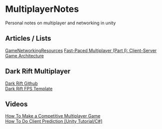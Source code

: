 # MultiplayerNotes
Personal notes on multiplayer and networking in unity

## Articles / Lists
[GameNetworkingResources](https://github.com/ThusSpokeNomad/GameNetworkingResources)
[Fast-Paced Multiplayer (Part I): Client-Server Game Architecture](https://www.gabrielgambetta.com/client-server-game-architecture.html)

## Dark Rift Multiplayer
[Dark Rift Github](https://github.com/DarkRiftNetworking/DarkRift) <br>
[Dark Rift FPS Template](https://github.com/Unordinal-MP/FPS-Template)

## Videos
[How To Make a Competitive Multiplayer Game](https://www.youtube.com/watch?v=Xlq0G6n645w) <br>
[How To Do Client Prediction [Unity Tutorial/C#]](https://www.youtube.com/watch?v=TFLD9HWOc2k)
